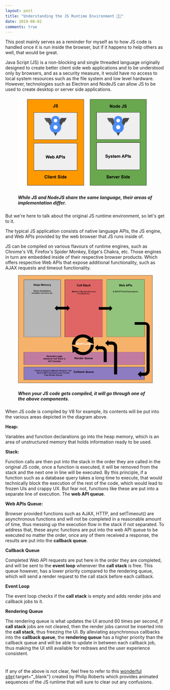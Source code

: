 ```yaml
---
layout: post
title: "Understanding the JS Runtime Environment 🏃‍⏳"
date: 2019-08-02
comments: true
---
```


This post mainly serves as a reminder for myself as to how JS code is handled once it is run inside the browser, but if it happens to help others as well, that would be great.

Java Script (JS) is a non-blocking and single threaded language originally designed to create better client side web applications and to be understood only by browsers, and as a security measure, it would have no access to local system resources such as the file system and low level hardware. However, technologies such as Electron and NodeJS can allow JS to be used to create desktop or server side applications.

<div class="BlogImageDiv">
<figure>
<img class="blogImage" src="/assets/images/JSREJSvsNodeJS.png" title="JS vs NodeJS">
<figcaption>
<h5>While JS and NodeJS share the same language, their areas of implementation differ.</h5>
</figcaption>
</figure>
</div>

But we're here to talk about the original JS runtime environment, so let's get to it.

The typical JS application consists of native language APIs, the JS engine, and Web APIs provided by the web browser that JS runs inside of.

JS can be compiled on various flavours of runtime engines, such as Chrome's V8, Firefox's Spider Monkey, Edge's Chakra, etc. Those engines in turn are embedded inside of their respective browser products. Which offers respective Web APIs that expose additional functionality, such as AJAX requests and timeout functionality.

<div class="BlogImageDiv">
<figure>
<img class="blogImage" src="/assets/images/JSREDiagram.png" title="JS Runtime Enviroment" width="700px">
<figcaption>
<h5>When your JS code gets compiled, it will go through one of the above components.</h5>
</figcaption>
</figure>
</div>

When JS code is compiled by V8 for example, its contents will be put into the various areas depicted in the diagram above.

**Heap:**

Variables and function declarations go into the heap memory, which is an area of unstructured memory that holds information ready to be used.

**Stack:**

Function calls are then put into the stack in the order they are called in the original JS code, once a function is executed, it will be removed from the stack and the next one in line will be executed. By this principle, if a function such as a database query takes a long time to execute, that would technically block the execution of the rest of the code, which would lead to frozen UIs and crappy UX. But fear not, functions like these are put into a separate line of execution. The **web API queue**.

**Web APIs Queue:**

Browser provided functions such as AJAX, HTTP, and setTimeout() are asynchronous functions and will not be completed in a reasonable amount of time, thus messing up the execution flow in the stack if not separated. To address that, these async functions are put into the web API queue to be executed no matter the order, once any of them received a response, the results are put into the **callback queue**.

**Callback Queue**

Completed Web API requests are put here in the order they are completed, and will be sent to the **event loop** whenever the **call stack** is free. This queue however, has a lower priority compared to the rendering queue, which will send a render request to the call stack before each callback.

**Event Loop**

The event loop checks if the **call stack** is empty and adds render jobs and callback jobs to it.

**Rendering Queue**

The rendering queue is what updates the UI around 60 times per second, if **call stack** jobs are not cleared, then the render jobs cannot be inserted into the **call stack**, thus freezing the UI. By alleviating asynchronous callbacks into the **callback queue**, the **rendering queue** has a higher priority than the callback queue and will be able to update in between each callback job, thus making the UI still available for redraws and the user experience consistent.

#
If any of the above is not clear, feel free to refer to this [wonderful site](https://bit.ly/2KHMCR6){:target="_blank"} created by Philip Roberts which provides animated sequences of the JS runtime that will sure to clear out any confusions.



